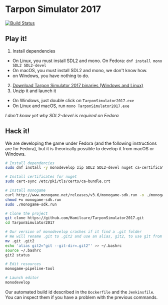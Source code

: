 # Tarpon Simulator 2017

[![Build Status](https://ci.deuxfleurs.fr/job/TarponSimulator2017/job/master/badge/icon)](https://ci.deuxfleurs.fr/job/TarponSimulator2017/job/master/)

## Play it!

 1. Install dependencies
   * On Linux, you must install SDL2 and mono. On Fedora: `dnf install mono SDL2 SDL2-devel`
   * On macOS, you must install SDL2 and mono, we don't know how.
   * on Windows, you have nothing to do.
 2. [Download Tarpon Simulator 2017 binaries (Windows and Linux)](https://ci.deuxfleurs.fr/job/TarponSimulator2017/job/master/lastSuccessfulBuild/artifact/TarponSimulator2017.zip)
 3. Unzip it and launch it
   * On Windows, just double click on `TarponSimulator2017.exe`
   * On Linux and macOS, run `mono TarponSimulator2017.exe`

*I don't know yet why SDL2-devel is required on Fedora*

## Hack it!

We are developing the game under Fedora (and the following instructions are for Fedora), but it is theorically possible to develop it from macOS or Windows.

```bash
# Install dependencies
sudo dnf install -y monodevelop zip SDL2 SDL2-devel nuget ca-certificates nunit2 gtk-sharp3 gtk-sharp3-devel

# Install certificates for nuget
sudo cert-sync /etc/pki/tls/certs/ca-bundle.crt

# Install monogame
curl http://www.monogame.net/releases/v3.6/monogame-sdk.run -o ./monogame-sdk.run
chmod +x monogame-sdk.run
sudo ./monogame-sdk.run

# Clone the project
git clone https://github.com/Hamilcare/TarponSimulator2017.git
cd TarponSimulator2017

# Our version of monodevelop crashes if it find a .git folder
# We will rename .git to .git2 and use an alias, git2, to use git from command line
mv .git .git2
echo 'alias git2="git --git-dir=.git2"' >> ~/.bashrc
source ~/.bashrc
git2 status

# Edit resources
monogame-pipeline-tool

# Launch editor
monodevelop
```

Our automated build id described in the `Dockerfile` and the `Jenkinsfile`.
You can inspect them if you have a problem with the previous commands.

